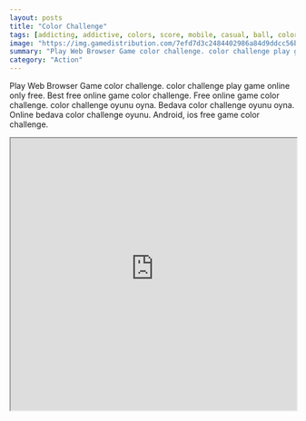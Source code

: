 ```yaml
---
layout: posts
title: "Color Challenge"
tags: [addicting, addictive, colors, score, mobile, casual, ball, color, free, online, games, oyna, game, free, games, play, play, games]
image: "https://img.gamedistribution.com/7efd7d3c2484402986a84d9ddcc56b45-1280x720.jpeg"
summary: "Play Web Browser Game color challenge. color challenge play game online only free. Best free online game color challenge. Free online game color challenge. color challenge oyunu oyna. Bedava color challenge oyunu oyna. Online bedava color challenge oyunu. Android, ios free game color challenge."
category: "Action"
---
```


Play Web Browser Game color challenge. color challenge play game online only free. Best free online game color challenge. Free online game color challenge. color challenge oyunu oyna. Bedava color challenge oyunu oyna. Online bedava color challenge oyunu. Android, ios free game color challenge.

<iframe width="100%" height="480px;" src="https://html5.gamedistribution.com/7efd7d3c2484402986a84d9ddcc56b45/"></iframe>